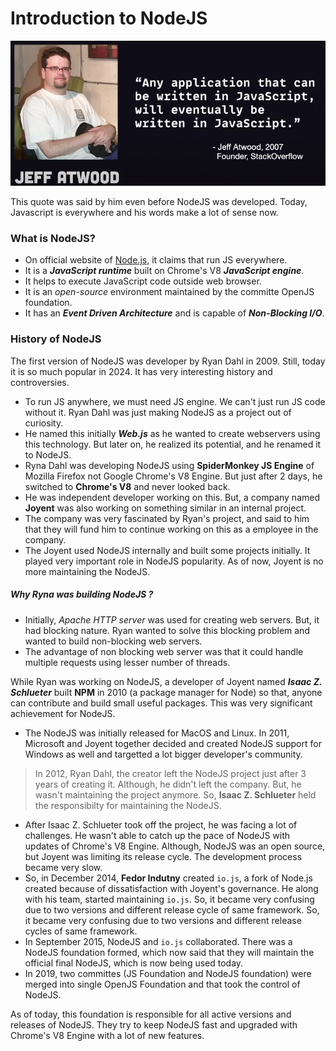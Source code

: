 # Introduction to NodeJS

![Quote By Jeff Atwood](/assets/2024-11-03-22-03-49.png)

This quote was said by him even before NodeJS was developed. Today, Javascript is everywhere and his words make a lot of sense now.

### What is NodeJS?

- On official website of [Node.js](https://nodejs.org/en), it claims that run JS everywhere.
- It is a **_JavaScript runtime_** built on Chrome's V8 **_JavaScript engine_**.
- It helps to execute JavaScript code outside web browser.
- It is an _open-source_ environment maintained by the committe OpenJS foundation.
- It has an **_Event Driven Architecture_** and is capable of **_Non-Blocking I/O_**.

### History of NodeJS

The first version of NodeJS was developer by Ryan Dahl in 2009. Still, today it is so much popular in 2024. It has very interesting history and controversies.

- To run JS anywhere, we must need JS engine. We can't just run JS code without it. Ryan Dahl was just making NodeJS as a project out of curiosity.
- He named this initially **_Web.js_** as he wanted to create webservers using this technology. But later on, he realized its potential, and he renamed it to NodeJS.
- Ryna Dahl was developing NodeJS using **SpiderMonkey JS Engine** of Mozilla Firefox not Google Chrome's V8 Engine. But just after 2 days, he switched to **Chrome's V8** and never looked back.
- He was independent developer working on this. But, a company named **Joyent** was also working on something similar in an internal project.
- The company was very fascinated by Ryan's project, and said to him that they will fund him to continue working on this as a employee in the company.
- The Joyent used NodeJS internally and built some projects initially. It played very important role in NodeJS popularity. As of now, Joyent is no more maintaining the NodeJS.

##### Why Ryna was building NodeJS ?

- Initially, _Apache HTTP server_ was used for creating web servers. But, it had blocking nature. Ryan wanted to solve this blocking problem and wanted to build non-blocking web servers.
- The advantage of non blocking web server was that it could handle multiple requests using lesser number of threads.

While Ryan was working on NodeJS, a developer of Joyent named **_Isaac Z. Schlueter_** built **NPM** in 2010 (a package manager for Node) so that, anyone can contribute and build small useful packages. This was very significant achievement for NodeJS.

- The NodeJS was initially released for MacOS and Linux. In 2011, Microsoft and Joyent together decided and created NodeJS support for Windows as well and targetted a lot bigger developer's community.

> In 2012, Ryan Dahl, the creator left the NodeJS project just after 3 years of creating it. Although, he didn't left the company. But, he wasn't maintaining the project anymore. So, **Isaac Z. Schlueter** held the responsibilty for maintaining the NodeJS.

- After Isaac Z. Schlueter took off the project, he was facing a lot of challenges. He wasn't able to catch up the pace of NodeJS with updates of Chrome's V8 Engine. Although, NodeJS was an open source, but Joyent was limiting its release cycle. The development process became very slow.
- So, in December 2014, **Fedor Indutny** created `io.js`, a fork of Node.js created because of dissatisfaction with Joyent's governance. He along with his team, started maintaining `io.js`. So, it became very confusing due to two versions and different release cycle of same framework. So, it became very confusing due to two versions and different release cycles of same framework.
- In September 2015, NodeJS and `io.js` collaborated. There was a NodeJS foundation formed, which now said that they will maintain the official final NodeJS, which is now being used today.
- In 2019, two committes (JS Foundation and NodeJS foundation) were merged into single OpenJS Foundation and that took the control of NodeJS.

As of today, this foundation is responsible for all active versions and releases of NodeJS. They try to keep NodeJS fast and upgraded with Chrome's V8 Engine with a lot of new features.

